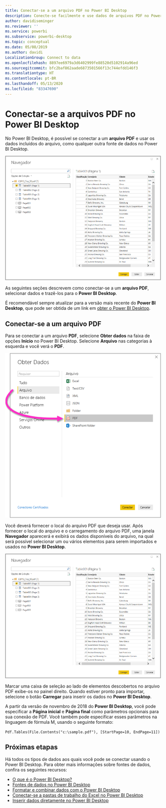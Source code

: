 ```yaml
---
title: Conectar-se a um arquivo PDF no Power BI Desktop
description: Conecte-se facilmente e use dados de arquivos PDF no Power BI Desktop
author: davidiseminger
ms.reviewer: ''
ms.service: powerbi
ms.subservice: powerbi-desktop
ms.topic: conceptual
ms.date: 05/08/2019
ms.author: davidi
LocalizationGroup: Connect to data
ms.openlocfilehash: 8897ee6979a3d6402999fe88520d5102914a96ed
ms.sourcegitcommit: bfc2baf862aade6873501566f13c744efdd146f3
ms.translationtype: HT
ms.contentlocale: pt-BR
ms.lasthandoff: 05/13/2020
ms.locfileid: "83347690"
---
```

# <a name="connect-to-pdf-files-in-power-bi-desktop"></a>Conectar-se a arquivos PDF no Power BI Desktop
No Power BI Desktop, é possível se conectar a um **arquivo PDF** e usar os dados incluídos do arquivo, como qualquer outra fonte de dados no Power BI Desktop.

![Conectar-se aos dados em arquivos PDF](media/desktop-connect-pdf/connect-pdf-04.png)

As seguintes seções descrevem como conectar-se a um **arquivo PDF**, selecionar dados e trazê-los para o **Power BI Desktop**.

É recomendável sempre atualizar para a versão mais recente do **Power BI Desktop**, que pode ser obtida de um link em [obter o Power BI Desktop](../fundamentals/desktop-get-the-desktop.md). 

## <a name="connect-to-a-pdf-file"></a>Conectar-se a um arquivo PDF
Para se conectar a um arquivo **PDF**, selecione **Obter dados** na faixa de opções **Início** no Power BI Desktop. Selecione **Arquivo** nas categorias à esquerda e você verá o **PDF**.

![Selecionar PDF em Obter dados](media/desktop-connect-pdf/connect-pdf-01.png)

Você deverá fornecer o local do arquivo PDF que deseja usar. Após fornecer o local do arquivo e o carregamento do arquivo PDF, uma janela **Navegador** aparecerá e exibirá os dados disponíveis do arquivo, na qual será possível selecionar um ou vários elementos para serem importados e usados no **Power BI Desktop**.

![Conectar-se aos dados em arquivos PDF](media/desktop-connect-pdf/connect-pdf-04.png)

Marcar uma caixa de seleção ao lado de elementos descobertos no arquivo PDF exibe-os no painel direito. Quando estiver pronto para importar, selecione o botão **Carregar** para inserir os dados no **Power BI Desktop**.

A partir da versão de novembro de 2018 do **Power BI Desktop**, você pode especificar a **Página inicial** e **Página final** como parâmetros opcionais para sua conexão de PDF. Você também pode especificar esses parâmetros na linguagem de fórmula M, usando o seguinte formato:

`Pdf.Tables(File.Contents("c:\sample.pdf"), [StartPage=10, EndPage=11])`


## <a name="next-steps"></a>Próximas etapas
Há todos os tipos de dados aos quais você pode se conectar usando o Power BI Desktop. Para obter mais informações sobre fontes de dados, confira os seguintes recursos:

* [O que é o Power BI Desktop?](../fundamentals/desktop-what-is-desktop.md)
* [Fontes de dados no Power BI Desktop](desktop-data-sources.md)
* [Formatar e combinar dados com o Power BI Desktop](desktop-shape-and-combine-data.md)
* [Conectar-se a pastas de trabalho do Excel no Power BI Desktop](desktop-connect-excel.md)   
* [Inserir dados diretamente no Power BI Desktop](desktop-enter-data-directly-into-desktop.md)   
